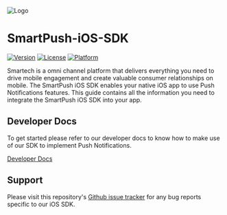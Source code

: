 
![Logo](https://netcorecloud.com/wp-content/themes/netcoretheme/assets/images/netcore-logo-main.svg)
# SmartPush-iOS-SDK

[![Version](https://img.shields.io/cocoapods/v/Smartech-iOS-SDK.svg?style=flat)](http://cocoapods.org/pods/Smartech-iOS-SDK) [![License](https://img.shields.io/cocoapods/l/Smartech-iOS-SDK.svg?style=flat)](http://cocoapods.org/pods/Smartech-iOS-SDK) [![Platform](https://img.shields.io/cocoapods/p/Smartech-iOS-SDK.svg?style=flat)](http://cocoapods.org/pods/Smartech-iOS-SDK)

Smartech is a omni channel platform that delivers everything you need to drive mobile engagement and create valuable consumer relationships on mobile. The SmartPush iOS SDK enables your native iOS app to use Push Notifications features. This guide contains all the information you need to integrate the SmartPush iOS SDK into your app.

## Developer Docs
To get started please refer to our developer docs to know how to make use of our SDK to implement Push Notifications.

[Developer Docs](https://docs.netcoresmartech.com/docs/ios-customer-engagement)


## Support
Please visit this repository's [Github issue tracker](https://github.com/NetcoreSolutions/SmartPush-iOS-SDK/issues) for any bug reports specific to our iOS SDK.
